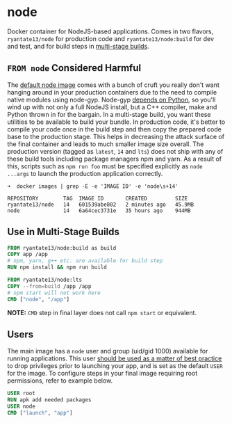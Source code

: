# node

Docker container for NodeJS-based applications. Comes in two flavors, ```ryantate13/node``` for production code and ```ryantate13/node:build``` for dev and test, and for build steps in [multi-stage builds](https://docs.docker.com/develop/develop-images/multistage-build/). 

## `FROM node` Considered Harmful

The [default node image](https://hub.docker.com/_/node/) comes with a bunch of cruft you really don't want hanging around in your production containers due to the need to compile native modules using node-gyp. Node-gyp [depends on Python](https://github.com/nodejs/node-gyp#configuring-python-dependency), so you'll wind up with not only a full NodeJS install, but a C++ compiler, make and Python thrown in for the bargain. In a multi-stage build, you want these utilities to be available to build your bundle. In production code, it's better to compile your code once in the build step and then copy the prepared code base to the production stage. This helps in decreasing the attack surface of the final container and leads to much smaller image size overall. The production version (tagged as `latest`, `14` and `lts`) does not ship with any of these build tools including package managers npm and yarn. As a result of this, scripts such as `npm run foo` must be specified explicitly as `node ...args` to launch the production application correctly.

```
➜  docker images | grep -E -e 'IMAGE ID' -e 'node\s+14'

REPOSITORY        TAG  IMAGE ID       CREATED         SIZE
ryantate13/node   14   601539abe802   2 minutes ago   45.9MB
node              14   6a64cec3731e   35 hours ago    944MB
```

## Use in Multi-Stage Builds

```dockerfile
FROM ryantate13/node:build as build
COPY app /app
# npm, yarn, g++ etc. are available for build step
RUN npm install && npm run build

FROM ryantate13/node:lts
COPY --from=build /app /app
# npm start will not work here
CMD ["node", "/app"]
```

**NOTE:** `CMD` step in final layer does not call `npm start` or equivalent.


## Users

The main image has a `node` user and group (uid/gid 1000) available for running applications. This user [should be used as a matter of best practice](https://snyk.io/blog/10-docker-image-security-best-practices/) to drop privileges prior to launching your app, and is set as the default `USER` for the image. To configure steps in your final image requiring root permissions, refer to example below. 

```dockerfile
USER root
RUN apk add needed packages
USER node
CMD ["launch", "app"]
```
